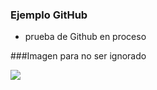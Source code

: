 ### Ejemplo GitHub

- prueba de Github en proceso

###Imagen para no ser ignorado



![]([https://pandao.github.io/editor.md/examples/images/4.jpg](https://images.wikidexcdn.net/mwuploads/wikidex/4/4c/latest/20170922020346/EP986_Psyduck_de_Misty.png))
